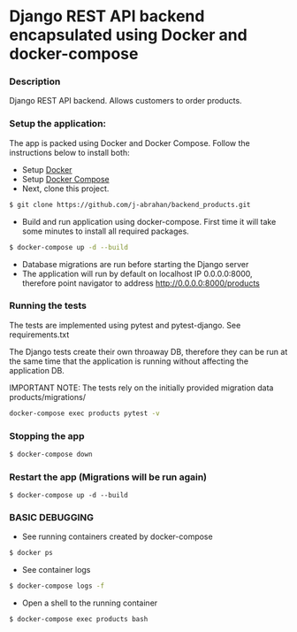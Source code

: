 # Django REST API backend encapsulated using Docker and docker-compose

### Description
Django REST API backend. Allows customers to order products.

### Setup the application:
The app is packed using Docker and Docker Compose. Follow the instructions below to install both:
- Setup [Docker](https://docs.docker.com/install/)
- Setup [Docker Compose](https://docs.docker.com/compose/install/)
- Next, clone this project.

``` bash
$ git clone https://github.com/j-abrahan/backend_products.git
```

- Build and run application using docker-compose. First time it will take some minutes to install all required packages.

``` bash
$ docker-compose up -d --build
```

- Database migrations are run before starting the Django server
- The application will run by default on localhost IP 0.0.0.0:8000, therefore point navigator to address http://0.0.0.0:8000/products

### Running the tests
The tests are implemented using pytest and pytest-django. See requirements.txt

The Django tests create their own throaway DB, therefore they can be run at the same time that the application is running without
affecting the application DB.

IMPORTANT NOTE: The tests rely on the initially provided migration data products/migrations/

``` bash
docker-compose exec products pytest -v
```

### Stopping the app

``` bash
$ docker-compose down
```

### Restart the app (Migrations will be run again)

```
$ docker-compose up -d --build
```

### BASIC DEBUGGING

- See running containers created by docker-compose
``` bash
$ docker ps
```

- See container logs

``` bash
$ docker-compose logs -f
```

- Open a shell to the running container

``` bash
$ docker-compose exec products bash
```
